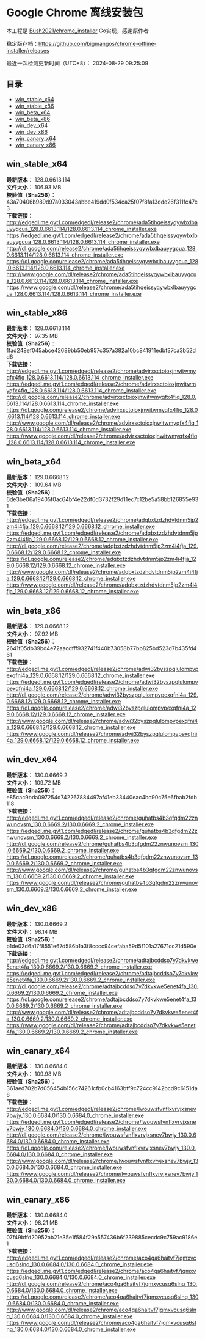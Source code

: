 # Google Chrome 离线安装包
本工程是 [Bush2021/chrome_installer](https://github.com/Bush2021/chrome_installer) Go实现，感谢原作者

稳定版存档：<https://github.com/bigmangos/chrome-offline-installer/releases>

最近一次检测更新时间（UTC+8）：
2024-08-29 09:25:09

## 目录
* [win_stable_x64](https://github.com/bigmangos/chrome-offline-installer?tab=readme-ov-file#win_stable_x64)
* [win_stable_x86](https://github.com/bigmangos/chrome-offline-installer?tab=readme-ov-file#win_stable_x86)
* [win_beta_x64](https://github.com/bigmangos/chrome-offline-installer?tab=readme-ov-file#win_beta_x64)
* [win_beta_x86](https://github.com/bigmangos/chrome-offline-installer?tab=readme-ov-file#win_beta_x86)
* [win_dev_x64](https://github.com/bigmangos/chrome-offline-installer?tab=readme-ov-file#win_dev_x64)
* [win_dev_x86](https://github.com/bigmangos/chrome-offline-installer?tab=readme-ov-file#win_dev_x86)
* [win_canary_x64](https://github.com/bigmangos/chrome-offline-installer?tab=readme-ov-file#win_canary_x64)
* [win_canary_x86](https://github.com/bigmangos/chrome-offline-installer?tab=readme-ov-file#win_canary_x86)

## win_stable_x64
**最新版本**： 128.0.6613.114  
**文件大小**： 106.93 MB  
**校验值（Sha256）**： 43a70406b989d97a033043abbe419dd0f534ca25f07f8fa13dde26f311fc47c3  
**下载链接**：
http://edgedl.me.gvt1.com/edgedl/release2/chrome/ada5tihqeissyqywbxlbauyygcua_128.0.6613.114/128.0.6613.114_chrome_installer.exe
https://edgedl.me.gvt1.com/edgedl/release2/chrome/ada5tihqeissyqywbxlbauyygcua_128.0.6613.114/128.0.6613.114_chrome_installer.exe
http://dl.google.com/release2/chrome/ada5tihqeissyqywbxlbauyygcua_128.0.6613.114/128.0.6613.114_chrome_installer.exe
https://dl.google.com/release2/chrome/ada5tihqeissyqywbxlbauyygcua_128.0.6613.114/128.0.6613.114_chrome_installer.exe
http://www.google.com/dl/release2/chrome/ada5tihqeissyqywbxlbauyygcua_128.0.6613.114/128.0.6613.114_chrome_installer.exe
https://www.google.com/dl/release2/chrome/ada5tihqeissyqywbxlbauyygcua_128.0.6613.114/128.0.6613.114_chrome_installer.exe
## win_stable_x86
**最新版本**： 128.0.6613.114  
**文件大小**： 97.35 MB  
**校验值（Sha256）**： 1fad248ef045abce42689bb50eb957c357a382a10bc841911edbf37ca3b52dd6  
**下载链接**：
http://edgedl.me.gvt1.com/edgedl/release2/chrome/advirxsctoioxjnwitwmyqfx4fiq_128.0.6613.114/128.0.6613.114_chrome_installer.exe
https://edgedl.me.gvt1.com/edgedl/release2/chrome/advirxsctoioxjnwitwmyqfx4fiq_128.0.6613.114/128.0.6613.114_chrome_installer.exe
http://dl.google.com/release2/chrome/advirxsctoioxjnwitwmyqfx4fiq_128.0.6613.114/128.0.6613.114_chrome_installer.exe
https://dl.google.com/release2/chrome/advirxsctoioxjnwitwmyqfx4fiq_128.0.6613.114/128.0.6613.114_chrome_installer.exe
http://www.google.com/dl/release2/chrome/advirxsctoioxjnwitwmyqfx4fiq_128.0.6613.114/128.0.6613.114_chrome_installer.exe
https://www.google.com/dl/release2/chrome/advirxsctoioxjnwitwmyqfx4fiq_128.0.6613.114/128.0.6613.114_chrome_installer.exe
## win_beta_x64
**最新版本**： 129.0.6668.12  
**文件大小**： 109.64 MB  
**校验值（Sha256）**： 6de3be06a19405f0ac64bf4e22df0d3732f29d11ec7c12be5a58bb126855e931  
**下载链接**：
http://edgedl.me.gvt1.com/edgedl/release2/chrome/adqbxtzdzhdvtdnm5jp2zm4i4fja_129.0.6668.12/129.0.6668.12_chrome_installer.exe
https://edgedl.me.gvt1.com/edgedl/release2/chrome/adqbxtzdzhdvtdnm5jp2zm4i4fja_129.0.6668.12/129.0.6668.12_chrome_installer.exe
http://dl.google.com/release2/chrome/adqbxtzdzhdvtdnm5jp2zm4i4fja_129.0.6668.12/129.0.6668.12_chrome_installer.exe
https://dl.google.com/release2/chrome/adqbxtzdzhdvtdnm5jp2zm4i4fja_129.0.6668.12/129.0.6668.12_chrome_installer.exe
http://www.google.com/dl/release2/chrome/adqbxtzdzhdvtdnm5jp2zm4i4fja_129.0.6668.12/129.0.6668.12_chrome_installer.exe
https://www.google.com/dl/release2/chrome/adqbxtzdzhdvtdnm5jp2zm4i4fja_129.0.6668.12/129.0.6668.12_chrome_installer.exe
## win_beta_x86
**最新版本**： 129.0.6668.12  
**文件大小**： 97.92 MB  
**校验值（Sha256）**： 2641f05db39bd4e72aacdfff932741f440b73058b77bb825bd523d7b435fd461  
**下载链接**：
http://edgedl.me.gvt1.com/edgedl/release2/chrome/adwi32byszpqlulompvpexqfni4a_129.0.6668.12/129.0.6668.12_chrome_installer.exe
https://edgedl.me.gvt1.com/edgedl/release2/chrome/adwi32byszpqlulompvpexqfni4a_129.0.6668.12/129.0.6668.12_chrome_installer.exe
http://dl.google.com/release2/chrome/adwi32byszpqlulompvpexqfni4a_129.0.6668.12/129.0.6668.12_chrome_installer.exe
https://dl.google.com/release2/chrome/adwi32byszpqlulompvpexqfni4a_129.0.6668.12/129.0.6668.12_chrome_installer.exe
http://www.google.com/dl/release2/chrome/adwi32byszpqlulompvpexqfni4a_129.0.6668.12/129.0.6668.12_chrome_installer.exe
https://www.google.com/dl/release2/chrome/adwi32byszpqlulompvpexqfni4a_129.0.6668.12/129.0.6668.12_chrome_installer.exe
## win_dev_x64
**最新版本**： 130.0.6669.2  
**文件大小**： 109.72 MB  
**校验值（Sha256）**： e85cac9bda097254d742267884497af41eb33440eac4bc90c75e6fbab2fdb118  
**下载链接**：
http://edgedl.me.gvt1.com/edgedl/release2/chrome/guhatbs4b3qfgdm22znwunovsm_130.0.6669.2/130.0.6669.2_chrome_installer.exe
https://edgedl.me.gvt1.com/edgedl/release2/chrome/guhatbs4b3qfgdm22znwunovsm_130.0.6669.2/130.0.6669.2_chrome_installer.exe
http://dl.google.com/release2/chrome/guhatbs4b3qfgdm22znwunovsm_130.0.6669.2/130.0.6669.2_chrome_installer.exe
https://dl.google.com/release2/chrome/guhatbs4b3qfgdm22znwunovsm_130.0.6669.2/130.0.6669.2_chrome_installer.exe
http://www.google.com/dl/release2/chrome/guhatbs4b3qfgdm22znwunovsm_130.0.6669.2/130.0.6669.2_chrome_installer.exe
https://www.google.com/dl/release2/chrome/guhatbs4b3qfgdm22znwunovsm_130.0.6669.2/130.0.6669.2_chrome_installer.exe
## win_dev_x86
**最新版本**： 130.0.6669.2  
**文件大小**： 98.14 MB  
**校验值（Sha256）**： b1de02d6a17f8551e67d586b1a3f8cccc94cefaba59d5f101a27671cc21d590e  
**下载链接**：
http://edgedl.me.gvt1.com/edgedl/release2/chrome/adtajbcddso7y7dkvkwe5enet4fa_130.0.6669.2/130.0.6669.2_chrome_installer.exe
https://edgedl.me.gvt1.com/edgedl/release2/chrome/adtajbcddso7y7dkvkwe5enet4fa_130.0.6669.2/130.0.6669.2_chrome_installer.exe
http://dl.google.com/release2/chrome/adtajbcddso7y7dkvkwe5enet4fa_130.0.6669.2/130.0.6669.2_chrome_installer.exe
https://dl.google.com/release2/chrome/adtajbcddso7y7dkvkwe5enet4fa_130.0.6669.2/130.0.6669.2_chrome_installer.exe
http://www.google.com/dl/release2/chrome/adtajbcddso7y7dkvkwe5enet4fa_130.0.6669.2/130.0.6669.2_chrome_installer.exe
https://www.google.com/dl/release2/chrome/adtajbcddso7y7dkvkwe5enet4fa_130.0.6669.2/130.0.6669.2_chrome_installer.exe
## win_canary_x64
**最新版本**： 130.0.6684.0  
**文件大小**： 109.98 MB  
**校验值（Sha256）**： 361aed702b7d056454b156c74261cfb0cb4163bff9c724cc9142bcd9c6151da8  
**下载链接**：
http://edgedl.me.gvt1.com/edgedl/release2/chrome/lwouwsfvnflxvrvjxsnev7bwjy_130.0.6684.0/130.0.6684.0_chrome_installer.exe
https://edgedl.me.gvt1.com/edgedl/release2/chrome/lwouwsfvnflxvrvjxsnev7bwjy_130.0.6684.0/130.0.6684.0_chrome_installer.exe
http://dl.google.com/release2/chrome/lwouwsfvnflxvrvjxsnev7bwjy_130.0.6684.0/130.0.6684.0_chrome_installer.exe
https://dl.google.com/release2/chrome/lwouwsfvnflxvrvjxsnev7bwjy_130.0.6684.0/130.0.6684.0_chrome_installer.exe
http://www.google.com/dl/release2/chrome/lwouwsfvnflxvrvjxsnev7bwjy_130.0.6684.0/130.0.6684.0_chrome_installer.exe
https://www.google.com/dl/release2/chrome/lwouwsfvnflxvrvjxsnev7bwjy_130.0.6684.0/130.0.6684.0_chrome_installer.exe
## win_canary_x86
**最新版本**： 130.0.6684.0  
**文件大小**： 98.21 MB  
**校验值（Sha256）**： 07f49bffd20952ab21e35e1f584f29a557436b6f239885cecdc9c759ac9186e1  
**下载链接**：
http://edgedl.me.gvt1.com/edgedl/release2/chrome/aco4ga6haitvf7jqmxvcusq6slnq_130.0.6684.0/130.0.6684.0_chrome_installer.exe
https://edgedl.me.gvt1.com/edgedl/release2/chrome/aco4ga6haitvf7jqmxvcusq6slnq_130.0.6684.0/130.0.6684.0_chrome_installer.exe
http://dl.google.com/release2/chrome/aco4ga6haitvf7jqmxvcusq6slnq_130.0.6684.0/130.0.6684.0_chrome_installer.exe
https://dl.google.com/release2/chrome/aco4ga6haitvf7jqmxvcusq6slnq_130.0.6684.0/130.0.6684.0_chrome_installer.exe
http://www.google.com/dl/release2/chrome/aco4ga6haitvf7jqmxvcusq6slnq_130.0.6684.0/130.0.6684.0_chrome_installer.exe
https://www.google.com/dl/release2/chrome/aco4ga6haitvf7jqmxvcusq6slnq_130.0.6684.0/130.0.6684.0_chrome_installer.exe
